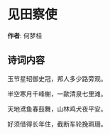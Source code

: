 # 见田察使

**作者**: 何梦桂

## 诗词内容

玉节星轺御史冠，邦人多少路旁观。

半空寒月千峰榭，一歃清泉七里滩。

天地鸢鱼春鼓舞，山林鸡犬夜平安。

好须借得长年住，截断车轮挽珮珊。

